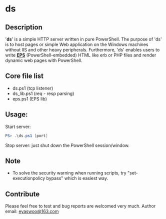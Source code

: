 ds
==
## Description
  '__ds__' is a simple HTTP server written in pure PowerShell. The purpose of 'ds' is to host pages or simple Web application on the Windows machines without IIS and other heavy peripherals. Furthermore, 'ds' enables users to write [__EPS__](http://straightdave.github.io/eps) (PowerShell-embedded) HTML like erb or PHP files and render dynamic web pages with PowerShell.


## Core file list
 - ds.ps1 (tcp listener)
 - ds_lib.ps1 (req - resp parsing)
 - eps.ps1 (EPS lib)

## Usage:
Start server:
```powershell
PS> .\ds.ps1 [port]
```

Stop server:
just shut down the PowerShell session/window.

## Note
 - To solve the security warning when running scripts, try "set-executionpolicy bypass" which is easiest way.

## Contribute
Please feel free to test and bug reports are welcomed very much.
Author email: eyaswoo@163.com
